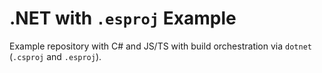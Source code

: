 # .NET with `.esproj` Example

Example repository with C# and JS/TS with build orchestration via `dotnet` (`.csproj` and `.esproj`).
